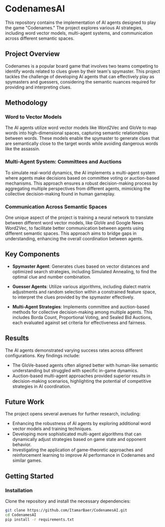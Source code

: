 # CodenamesAI

This repository contains the implementation of AI agents designed to play the game "Codenames." The project explores various AI strategies, including word vector models, multi-agent systems, and communication across different semantic spaces. 

## Project Overview

Codenames is a popular board game that involves two teams competing to identify words related to clues given by their team's spymaster. This project tackles the challenge of developing AI agents that can effectively play as spymasters and guessers, considering the semantic nuances required for providing and interpreting clues.

## Methodology

### Word to Vector Models
The AI agents utilize word vector models like Word2Vec and GloVe to map words into high-dimensional spaces, capturing semantic relationships between words. These models enable the spymaster to generate clues that are semantically close to the target words while avoiding dangerous words like the assassin.

### Multi-Agent System: Committees and Auctions
To simulate real-world dynamics, the AI implements a multi-agent system where agents make decisions based on committee voting or auction-based mechanisms. This approach ensures a robust decision-making process by aggregating multiple perspectives from different agents, mimicking the collective decision-making found in human gameplay.

### Communication Across Semantic Spaces
One unique aspect of the project is training a neural network to translate between different word vector models, like GloVe and Google News Word2Vec, to facilitate better communication between agents using different semantic spaces. This approach aims to bridge gaps in understanding, enhancing the overall coordination between agents.

## Key Components

- **Spymaster Agent**: Generates clues based on vector distances and optimized search strategies, including Simulated Annealing, to find the optimal clue and number combination.
  
- **Guesser Agents**: Utilize various algorithms, including dialect matrix adjustments and random selection within a constrained feature space, to interpret the clues provided by the spymaster effectively.

- **Multi-Agent Strategies**: Implements committee and auction-based methods for collective decision-making among multiple agents. This includes Borda Count, Proportional Voting, and Sealed Bid Auctions, each evaluated against set criteria for effectiveness and fairness.

## Results

The AI agents demonstrated varying success rates across different configurations. Key findings include:
- The GloVe-based agents often aligned better with human-like semantic understanding but struggled with specific in-game dynamics.
- Auction-based multi-agent approaches provided superior results in decision-making scenarios, highlighting the potential of competitive strategies in AI coordination.

## Future Work

The project opens several avenues for further research, including:
- Enhancing the robustness of AI agents by exploring additional word vector models and training techniques.
- Developing more sophisticated multi-agent algorithms that can dynamically adjust strategies based on game state and opponent behavior.
- Investigating the application of game-theoretic approaches and reinforcement learning to improve AI performance in Codenames and similar games.

## Getting Started


### Installation
Clone the repository and install the necessary dependencies:
```bash
git clone https://github.com/ItamarBaer/CodenamesAI.git
cd CodenamesAI
pip install -r requirements.txt

